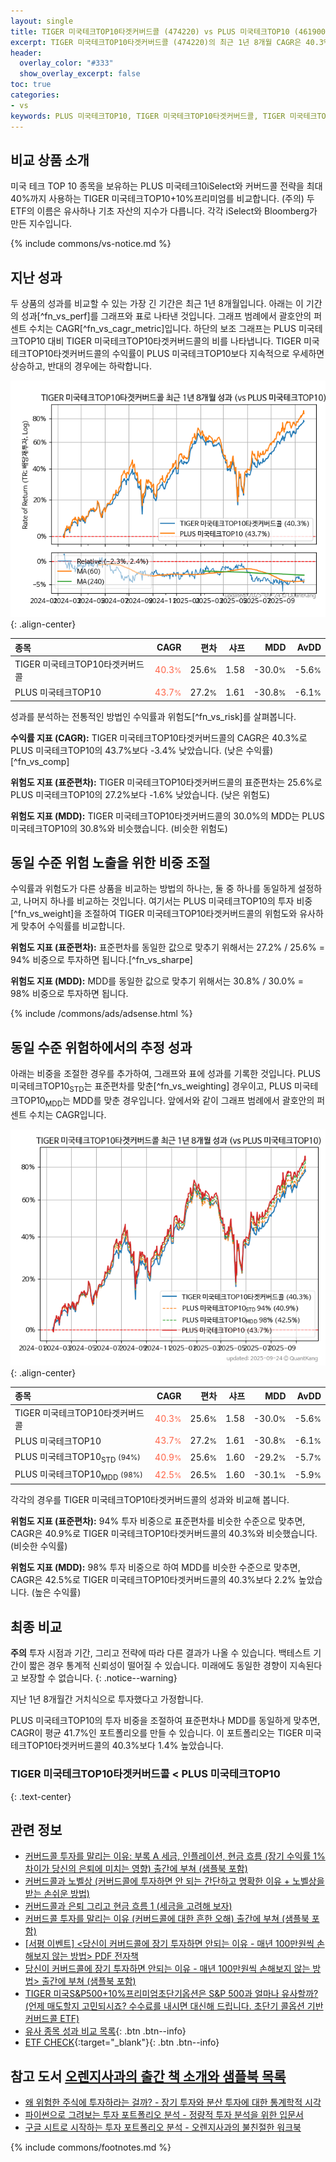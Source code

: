 ```yaml
---
layout: single
title: TIGER 미국테크TOP10타겟커버드콜 (474220) vs PLUS 미국테크TOP10 (461900)
excerpt: TIGER 미국테크TOP10타겟커버드콜 (474220)의 최근 1년 8개월 CAGR은 40.3%로 PLUS 미국테크TOP10 (461900)의 43.7%보다 -3.4% 낮았습니다.
header:
  overlay_color: "#333"
  show_overlay_excerpt: false
toc: true
categories:
- vs
keywords: PLUS 미국테크TOP10, TIGER 미국테크TOP10타겟커버드콜, TIGER 미국테크TOP10타겟커버드콜 PLUS 미국테크TOP10 비교, 474220, 461900, 474220 474220 비교
---
```


## 비교 상품 소개


미국 테크 TOP 10 종목을 보유하는 PLUS 미국테크10iSelect와 커버드콜 전략을 최대 40%까지 사용하는 TIGER 미국테크TOP10+10%프리미엄를 비교합니다. (주의) 두 ETF의 이름은 유사하나 기초 자산의 지수가 다릅니다. 각각 iSelect와 Bloomberg가 만든 지수입니다.



{% include commons/vs-notice.md %}

## 지난 성과

두 상품의 성과를 비교할 수 있는 가장 긴 기간은 최근 1년 8개월입니다. 아래는 이 기간의 성과[^fn_vs_perf]를 그래프와 표로 나타낸 것입니다.
그래프 범례에서 괄호안의 퍼센트 수치는 CAGR[^fn_vs_cagr_metric]입니다.
하단의 보조 그래프는 PLUS 미국테크TOP10 대비 TIGER 미국테크TOP10타겟커버드콜의 비를 나타냅니다.
TIGER 미국테크TOP10타겟커버드콜의 수익률이 PLUS 미국테크TOP10보다 지속적으로 우세하면 상승하고, 반대의 경우에는 하락합니다.

![TIGER 미국테크TOP10타겟커버드콜](/vs/images/474220-vs-461900_dual.png){: .align-center}

| **종목** | **CAGR** | **편차** | **샤프** | **MDD** | **AvDD** |
| :------------ | ------: | -----------: | -------: | ------: | -------: |
| TIGER 미국테크TOP10타겟커버드콜 | <span style="color: tomato">40.3<small>%</small></span> | 25.6<small>%</small> | 1.58 | -30.0<small>%</small> | -5.6<small>%</small> |
| PLUS 미국테크TOP10 | <span style="color: tomato">43.7<small>%</small></span> | 27.2<small>%</small> | 1.61 | -30.8<small>%</small> | -6.1<small>%</small> |

<!-- more -->


성과를 분석하는 전통적인 방법인 수익률과 위험도[^fn_vs_risk]를 살펴봅니다.

**수익률 지표 (CAGR):** TIGER 미국테크TOP10타겟커버드콜의 CAGR은 40.3%로 PLUS 미국테크TOP10의 43.7%보다 -3.4% 낮았습니다. (낮은 수익률)[^fn_vs_comp]

**위험도 지표 (표준편차):** TIGER 미국테크TOP10타겟커버드콜의 표준편차는 25.6%로 PLUS 미국테크TOP10의 27.2%보다 -1.6% 낮았습니다. (낮은 위험도)

**위험도 지표 (MDD):** TIGER 미국테크TOP10타겟커버드콜의 30.0%의 MDD는 PLUS 미국테크TOP10의 30.8%와 비슷했습니다. (비슷한 위험도)



## 동일 수준 위험 노출을 위한 비중 조절

수익률과 위험도가 다른 상품을 비교하는 방법의 하나는, 둘 중 하나를 동일하게 설정하고, 나머지 하나를 비교하는 것입니다.
여기서는 PLUS 미국테크TOP10의 투자 비중[^fn_vs_weight]을 조절하여 TIGER 미국테크TOP10타겟커버드콜의 위험도와 유사하게 맞추어 수익률를 비교합니다.

**위험도 지표 (표준편차):** 표준편차를 동일한 값으로 맞추기 위해서는 27.2% / 25.6% = 94% 비중으로 투자하면 됩니다.[^fn_vs_sharpe]

**위험도 지표 (MDD):** MDD를 동일한 값으로 맞추기 위해서는 30.8% / 30.0% = 98% 비중으로 투자하면 됩니다.


{% include /commons/ads/adsense.html %}



## 동일 수준 위험하에서의 추정 성과

아래는 비중을 조절한 경우를 추가하여, 그래프와 표에 성과를 기록한 것입니다.
PLUS 미국테크TOP10<sub>STD</sub>는 표준편차를 맞춘[^fn_vs_weighting] 경우이고, PLUS 미국테크TOP10<sub>MDD</sub>는 MDD를 맞춘 경우입니다.
앞에서와 같이 그래프 범례에서 괄호안의 퍼센트 수치는 CAGR입니다.


![TIGER 미국테크TOP10타겟커버드콜](/vs/images/474220-vs-461900.png){: .align-center}



| **종목** | **CAGR** | **편차** | **샤프** | **MDD** | **AvDD** |
| :------------ | ------: | -----------: | -------: | ------: | -------: |
| TIGER 미국테크TOP10타겟커버드콜 | <span style="color: tomato">40.3<small>%</small></span> | 25.6<small>%</small> | 1.58 | -30.0<small>%</small> | -5.6<small>%</small> |
| PLUS 미국테크TOP10 | <span style="color: tomato">43.7<small>%</small></span> | 27.2<small>%</small> | 1.61 | -30.8<small>%</small> | -6.1<small>%</small> |
| PLUS 미국테크TOP10<sub>STD</sub> <small>(94%)</small> | <span style="color: tomato">40.9<small>%</small></span> | 25.6<small>%</small> | 1.60 | -29.2<small>%</small> | -5.7<small>%</small> |
| PLUS 미국테크TOP10<sub>MDD</sub> <small>(98%)</small> | <span style="color: tomato">42.5<small>%</small></span> | 26.5<small>%</small> | 1.60 | -30.1<small>%</small> | -5.9<small>%</small> |



각각의 경우를 TIGER 미국테크TOP10타겟커버드콜의 성과와 비교해 봅니다.

**위험도 지표 (표준편차):** 94% 투자 비중으로 표준편차를 비슷한 수준으로 맞추면, CAGR은 40.9%로 TIGER 미국테크TOP10타겟커버드콜의 40.3%와 비슷했습니다. (비슷한 수익률)

**위험도 지표 (MDD):** 98% 투자 비중으로 하여 MDD를 비슷한 수준으로 맞추면, CAGR은 42.5%로 TIGER 미국테크TOP10타겟커버드콜의 40.3%보다 2.2% 높았습니다. (높은 수익률)




## 최종 비교

**주의** 투자 시점과 기간, 그리고 전략에 따라 다른 결과가 나올 수 있습니다. 백테스트 기간이 짧은 경우 통계적 신뢰성이 떨어질 수 있습니다. 미래에도 동일한 경향이 지속된다고 보장할 수 없습니다.
{: .notice--warning}

지난 1년 8개월간 거치식으로 투자했다고 가정합니다.

PLUS 미국테크TOP10의 투자 비중을 조절하여 표준편차나 MDD를 동일하게 맞추면, CAGR이 평균 41.7%인 포트폴리오를 만들 수 있습니다.
이 포트폴리오는 TIGER 미국테크TOP10타겟커버드콜의 40.3%보다 1.4% 높았습니다.

### TIGER 미국테크TOP10타겟커버드콜 &lt; PLUS 미국테크TOP10
{: .text-center}


## 관련 정보

- [커버드콜 투자를 말리는 이유: 부록 A 세금, 인플레이션, 현금 흐름 (장기 수익률 1% 차이가 당신의 은퇴에 미치는 영향) 출간에 부쳐 (샘플북 포함)](https://kongdori.tistory.com/484)
- [커버드콜과 노벨상 (커버드콜에 투자하면 안 되는 간단하고 명확한 이유 + 노벨상을 받는 손쉬운 방법)](https://kongdori.tistory.com/483)
- [커버드콜과 은퇴 그리고 현금 흐름 1 (세금을 고려해 보자)](https://kongdori.tistory.com/478)
- [커버드콜 투자를 말리는 이유 (커버드콜에 대한 흔한 오해) 출간에 부쳐 (샘플북 포함)](https://kongdori.tistory.com/473)
- [[서평 이벤트] <당신이 커버드콜에 장기 투자하면 안되는 이유 - 매년 100만원씩 손해보지 않는 방법> PDF 전자책](https://m.blog.naver.com/onuri2005/223783587701)
- [당신이 커버드콜에 장기 투자하면 안되는 이유 - 매년 100만원씩 손해보지 않는 방법> 출간에 부쳐 (샘플북 포함)](https://kongdori.tistory.com/403)
- [TIGER 미국S&P500+10%프리미엄초단기옵션은 S&P 500과 얼마나 유사할까? (언제 매도할지 고민되시죠? 수수료를 내시면 대신해 드립니다. 초단기 콜옵션 기반 커버드콜 ETF)](https://kongdori.tistory.com/293)
- [유사 종목 성과 비교 목록](/vs/){: .btn .btn--info}
- [ETF CHECK](https://www.etfcheck.co.kr/mobile/etpitem/461900/compare?compCode%5B%5D=474220){:target="_blank"}{: .btn .btn--info}


## 참고 도서 [오렌지사과의 출간 책 소개와 샘플북 목록](https://kongdori.tistory.com/691)

- [왜 위험한 주식에 투자하라는 걸까? - 장기 투자와 분산 투자에 대한 통계학적 시각](https://kongdori.tistory.com/421)
- [파이썬으로 그려보는 투자 포트폴리오 분석  - 정량적 투자 분석을 위한 입문서](https://kongdori.tistory.com/643)
- [구글 시트로 시작하는 투자 포트폴리오 분석 - 오렌지사과의 불친절한 워크북](https://kongdori.tistory.com/449)

{% include commons/footnotes.md %}